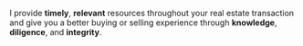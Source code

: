 I provide **timely**, **relevant** resources throughout your real estate transaction and give you a better buying or selling experience through **knowledge**, **diligence**, and **integrity**.
